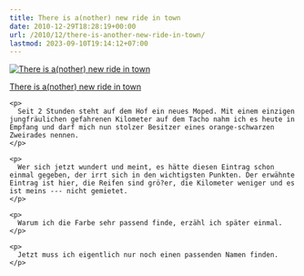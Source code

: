 ```yaml
---
title: There is a(nother) new ride in town
date: 2010-12-29T18:28:19+00:00
url: /2010/12/there-is-another-new-ride-in-town/
lastmod: 2023-09-10T19:14:12+07:00
---
```

<div class="media image">
  <a href="http://www.flickr.com/photos/schreibblogade/5306185590/" title="There is a(nother) new ride in town"><img src="//farm6.static.flickr.com/5244/5306185590_d31679b093_z_d.jpg" alt="There is a(nother) new ride in town" /></p>

  <p>
    There is a(nother) new ride in town
  </p>

  <p>
    </a></div>

    <p>
      Seit 2 Stunden steht auf dem Hof ein neues Moped. Mit einem einzigen jungfräulichen gefahrenen Kilometer auf dem Tacho nahm ich es heute in Empfang und darf mich nun stolzer Besitzer eines orange-schwarzen Zweirades nennen.
    </p>

    <p>
      Wer sich jetzt wundert und meint, es hätte diesen Eintrag schon einmal gegeben, der irrt sich in den wichtigsten Punkten. Der erwähnte Eintrag ist hier, die Reifen sind grö?er, die Kilometer weniger und es ist meins --- nicht gemietet.
    </p>

    <p>
      Warum ich die Farbe sehr passend finde, erzähl ich später einmal.
    </p>

    <p>
      Jetzt muss ich eigentlich nur noch einen passenden Namen finden.
    </p>
